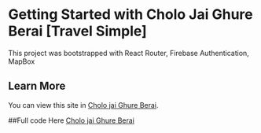 # Getting Started with Cholo Jai Ghure Berai [Travel Simple]

This project was bootstrapped with React Router, Firebase Authentication, MapBox 


## Learn More

You can view this site in [Cholo jai Ghure Berai](https://travel-simple-a1fab.web.app/).


##Full code Here [Cholo jai Ghure Berai](https://github.com/Porgramming-Hero-web-course/react-auth-shahibur-shanto)


